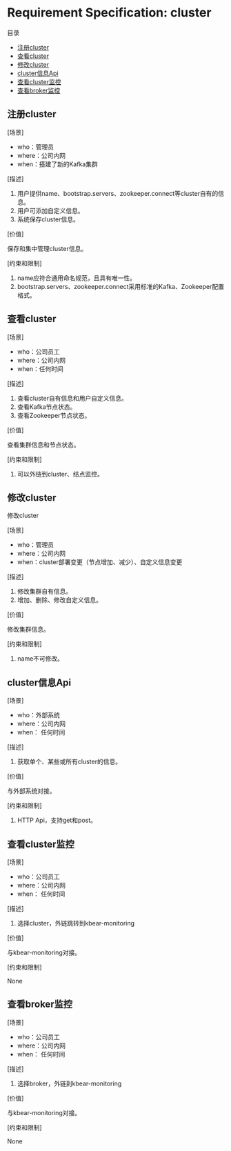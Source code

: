 # Requirement Specification: cluster

目录

- [注册cluster](#%E6%B3%A8%E5%86%8Ccluster)
- [查看cluster](#%E6%9F%A5%E7%9C%8Bcluster)
- [修改cluster](#%E4%BF%AE%E6%94%B9cluster)
- [cluster信息Api](#cluster%E4%BF%A1%E6%81%AFapi)
- [查看cluster监控](#%E6%9F%A5%E7%9C%8Bcluster%E7%9B%91%E6%8E%A7)
- [查看broker监控](#%E6%9F%A5%E7%9C%8Bbroker%E7%9B%91%E6%8E%A7)

## 注册cluster

[场景]

- who：管理员
- where：公司内网
- when：搭建了新的Kafka集群

[描述]

1. 用户提供name、bootstrap.servers、zookeeper.connect等cluster自有的信息。
2. 用户可添加自定义信息。
3. 系统保存cluster信息。

[价值]

保存和集中管理cluster信息。

[约束和限制]

1. name应符合通用命名规范，且具有唯一性。
2. bootstrap.servers、zookeeper.connect采用标准的Kafka、Zookeeper配置格式。

## 查看cluster

[场景]

- who：公司员工
- where：公司内网
- when：任何时间

[描述]

1. 查看cluster自有信息和用户自定义信息。
2. 查看Kafka节点状态。
3. 查看Zookeeper节点状态。

[价值]

查看集群信息和节点状态。

[约束和限制]

1. 可以外链到cluster、结点监控。

## 修改cluster

修改cluster

[场景]

- who：管理员
- where：公司内网
- when：cluster部署变更（节点增加、减少）、自定义信息变更

[描述]

1. 修改集群自有信息。
2. 增加、删除、修改自定义信息。

[价值]

修改集群信息。

[约束和限制]

1. name不可修改。

## cluster信息Api

[场景]

- who：外部系统
- where：公司内网
- when： 任何时间

[描述]

1. 获取单个、某些或所有cluster的信息。

[价值]

与外部系统对接。

[约束和限制]

1. HTTP Api，支持get和post。

## 查看cluster监控

[场景]

- who：公司员工
- where：公司内网
- when： 任何时间

[描述]

1. 选择cluster，外链跳转到kbear-monitoring

[价值]

与kbear-monitoring对接。

[约束和限制]

None

## 查看broker监控

[场景]

- who：公司员工
- where：公司内网
- when： 任何时间

[描述]

1. 选择broker，外链到kbear-monitoring

[价值]

与kbear-monitoring对接。

[约束和限制]

None
